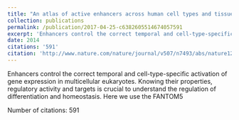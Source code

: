 ```yaml
---
title: "An atlas of active enhancers across human cell types and tissues"
collection: publications
permalink: /publication/2017-04-25-c6382605514674057591
excerpt: 'Enhancers control the correct temporal and cell-type-specific activation of gene expression in multicellular eukaryotes. Knowing their properties, regulatory activity and targets is crucial to understand the regulation of differentiation and homeostasis. Here we use the FANTOM5 '
date: 2014
citations: '591'
citation: 'http://www.nature.com/nature/journal/v507/n7493/abs/nature12787.html'
---
```

Enhancers control the correct temporal and cell-type-specific activation of gene expression in multicellular eukaryotes. Knowing their properties, regulatory activity and targets is crucial to understand the regulation of differentiation and homeostasis. Here we use the FANTOM5 

Number of citations: 591